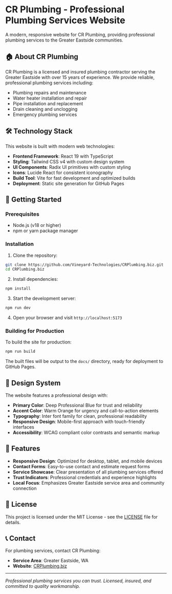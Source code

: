 # CR Plumbing - Professional Plumbing Services Website

A modern, responsive website for CR Plumbing, providing professional plumbing services to the Greater Eastside communities.

## 🏠 About CR Plumbing

CR Plumbing is a licensed and insured plumbing contractor serving the Greater Eastside with over 15 years of experience. We provide reliable, professional plumbing services including:

- Plumbing repairs and maintenance
- Water heater installation and repair
- Pipe installation and replacement
- Drain cleaning and unclogging
- Emergency plumbing services

## 🛠️ Technology Stack

This website is built with modern web technologies:

- **Frontend Framework**: React 19 with TypeScript
- **Styling**: Tailwind CSS v4 with custom design system
- **UI Components**: Radix UI primitives with custom styling
- **Icons**: Lucide React for consistent iconography
- **Build Tool**: Vite for fast development and optimized builds
- **Deployment**: Static site generation for GitHub Pages

## 🚀 Getting Started

### Prerequisites
- Node.js (v18 or higher)
- npm or yarn package manager

### Installation

1. Clone the repository:
```bash
git clone https://github.com/Vineyard-Technologies/CRPlumbing.biz.git
cd CRPlumbing.biz
```

2. Install dependencies:
```bash
npm install
```

3. Start the development server:
```bash
npm run dev
```

4. Open your browser and visit `http://localhost:5173`

### Building for Production

To build the site for production:

```bash
npm run build
```

The built files will be output to the `docs/` directory, ready for deployment to GitHub Pages.

## 🎨 Design System

The website features a professional design with:

- **Primary Color**: Deep Professional Blue for trust and reliability
- **Accent Color**: Warm Orange for urgency and call-to-action elements  
- **Typography**: Inter font family for clean, professional readability
- **Responsive Design**: Mobile-first approach with touch-friendly interfaces
- **Accessibility**: WCAG compliant color contrasts and semantic markup

## 📱 Features

- **Responsive Design**: Optimized for desktop, tablet, and mobile devices
- **Contact Forms**: Easy-to-use contact and estimate request forms
- **Service Showcase**: Clear presentation of all plumbing services offered
- **Trust Indicators**: Professional credentials and experience highlights
- **Local Focus**: Emphasizes Greater Eastside service area and community connection

## 📄 License

This project is licensed under the MIT License - see the [LICENSE](LICENSE) file for details.

## 📞 Contact

For plumbing services, contact CR Plumbing:
- **Service Area**: Greater Eastside, WA
- **Website**: [CRPlumbing.biz](https://vineyard-technologies.github.io/CRPlumbing.biz/)

---

*Professional plumbing services you can trust. Licensed, insured, and committed to quality workmanship.*